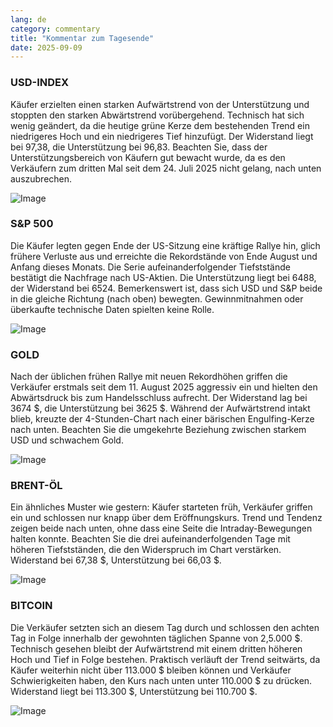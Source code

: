 ```yaml
---
lang: de
category: commentary
title: "Kommentar zum Tagesende"
date: 2025-09-09
---
```


### USD-INDEX

Käufer erzielten einen starken Aufwärtstrend von der Unterstützung und stoppten den starken Abwärtstrend vorübergehend. Technisch hat sich wenig geändert, da die heutige grüne Kerze dem bestehenden Trend ein niedrigeres Hoch und ein niedrigeres Tief hinzufügt. Der Widerstand liegt bei 97,38, die Unterstützung bei 96,83. Beachten Sie, dass der Unterstützungsbereich von Käufern gut bewacht wurde, da es den Verkäufern zum dritten Mal seit dem 24. Juli 2025 nicht gelang, nach unten auszubrechen.

![Image](https://markleighedu.github.io/img/Sep-2025/09-Sep-2025/usdindex.jpg)

### S&P 500

Die Käufer legten gegen Ende der US-Sitzung eine kräftige Rallye hin, glich frühere Verluste aus und erreichte die Rekordstände von Ende August und Anfang dieses Monats. Die Serie aufeinanderfolgender Tiefststände bestätigt die Nachfrage nach US-Aktien. Die Unterstützung liegt bei 6488, der Widerstand bei 6524. Bemerkenswert ist, dass sich USD und S&P beide in die gleiche Richtung (nach oben) bewegten. Gewinnmitnahmen oder überkaufte technische Daten spielten keine Rolle.

![Image](https://markleighedu.github.io/img/Sep-2025/09-Sep-2025/sp500.jpg)

### GOLD

Nach der üblichen frühen Rallye mit neuen Rekordhöhen griffen die Verkäufer erstmals seit dem 11. August 2025 aggressiv ein und hielten den Abwärtsdruck bis zum Handelsschluss aufrecht. Der Widerstand lag bei 3674 $, die Unterstützung bei 3625 $. Während der Aufwärtstrend intakt blieb, kreuzte der 4-Stunden-Chart nach einer bärischen Engulfing-Kerze nach unten. Beachten Sie die umgekehrte Beziehung zwischen starkem USD und schwachem Gold.

![Image](https://markleighedu.github.io/img/Sep-2025/09-Sep-2025/gold.jpg)

### BRENT-ÖL

Ein ähnliches Muster wie gestern: Käufer starteten früh, Verkäufer griffen ein und schlossen nur knapp über dem Eröffnungskurs. Trend und Tendenz zeigen beide nach unten, ohne dass eine Seite die Intraday-Bewegungen halten konnte. Beachten Sie die drei aufeinanderfolgenden Tage mit höheren Tiefstständen, die den Widerspruch im Chart verstärken. Widerstand bei 67,38 $, Unterstützung bei 66,03 $.

![Image](https://markleighedu.github.io/img/Sep-2025/09-Sep-2025/brentoil.jpg)

### BITCOIN

Die Verkäufer setzten sich an diesem Tag durch und schlossen den achten Tag in Folge innerhalb der gewohnten täglichen Spanne von 2,5.000 $. Technisch gesehen bleibt der Aufwärtstrend mit einem dritten höheren Hoch und Tief in Folge bestehen. Praktisch verläuft der Trend seitwärts, da Käufer weiterhin nicht über 113.000 $ bleiben können und Verkäufer Schwierigkeiten haben, den Kurs nach unten unter 110.000 $ zu drücken. Widerstand liegt bei 113.300 $, Unterstützung bei 110.700 $.

![Image](https://markleighedu.github.io/img/Sep-2025/09-Sep-2025/bitcoin.jpg)

